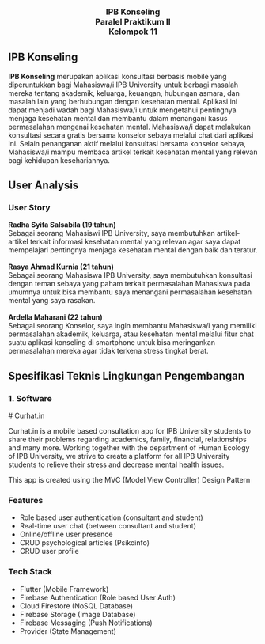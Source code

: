 <h3 align="center"> IPB Konseling <br> Paralel Praktikum II <br>  Kelompok 11 </h3>

## IPB Konseling
**IPB Konseling** merupakan aplikasi konsultasi berbasis mobile yang diperuntukkan bagi Mahasiswa/i IPB University untuk berbagi masalah mereka tentang akademik, keluarga, keuangan, hubungan asmara, dan masalah lain yang berhubungan dengan kesehatan mental. Aplikasi ini dapat menjadi wadah bagi Mahasiswa/i untuk mengetahui pentingnya menjaga kesehatan mental dan membantu dalam menangani kasus permasalahan mengenai kesehatan mental. Mahasiswa/i dapat melakukan konsultasi secara gratis bersama konselor sebaya melalui chat dari aplikasi ini. Selain penanganan aktif melalui konsultasi bersama konselor sebaya, Mahasiswa/i mampu membaca artikel terkait kesehatan mental yang relevan bagi kehidupan kesehariannya.

## User Analysis
<h3> User Story </h3>
<b> Radha Syifa Salsabila (19 tahun) </b> 
<br>
Sebagai seorang Mahasiswi IPB University, saya membutuhkan artikel-artikel terkait informasi kesehatan mental yang relevan agar saya dapat mempelajari pentingnya menjaga kesehatan mental dengan baik dan teratur. 
<br>
<br>
<b> Rasya Ahmad Kurnia (21 tahun) </b>
<br>
Sebagai seorang Mahasiswa IPB University, saya membutuhkan konsultasi dengan teman sebaya yang paham terkait permasalahan Mahasiswa pada umumnya untuk bisa membantu saya menangani permasalahan kesehatan mental yang saya rasakan.
<br>
<br>
<b> Ardella Maharani (22 tahun) </b>
<br>
Sebagai seorang Konselor, saya ingin membantu Mahasiswa/i yang memiliki permasalahan akademik, keluarga, atau kesehatan mental melalui fitur chat suatu aplikasi konseling di smartphone untuk bisa meringankan permasalahan mereka agar tidak terkena stress tingkat berat.  

## Spesifikasi Teknis Lingkungan Pengembangan
<h3> 1. Software </h3>
# Curhat.in 

Curhat.in is a mobile based consultation app for IPB University students to share their problems regarding academics, family, financial, relationships and many more. Working together with the department of Human Ecology of IPB University, we strive to create a platform for all IPB University students to relieve their stress and decrease mental health issues. 

This app is created using the MVC (Model View Controller) Design Pattern

### Features
- Role based user authentication (consultant and student)
- Real-time user chat (between consultant and student) 
- Online/offline user presence
- CRUD psychological articles (Psikoinfo) 
- CRUD user profile

### Tech Stack
- Flutter (Mobile Framework) 
- Firebase Authentication (Role based User Auth)
- Cloud Firestore (NoSQL Database)
- Firebase Storage (Image Database)
- Firebase Messaging (Push Notifications)
- Provider (State Management)
